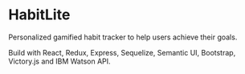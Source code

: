 # HabitLite

Personalized gamified habit tracker to help users achieve their goals.

Build with React, Redux, Express, Sequelize, Semantic UI, Bootstrap, Victory.js and IBM Watson API.

